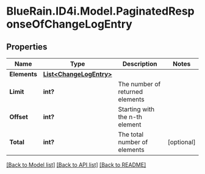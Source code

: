 # BlueRain.ID4i.Model.PaginatedResponseOfChangeLogEntry
## Properties

Name | Type | Description | Notes
------------ | ------------- | ------------- | -------------
**Elements** | [**List&lt;ChangeLogEntry&gt;**](ChangeLogEntry.md) |  | 
**Limit** | **int?** | The number of returned elements | 
**Offset** | **int?** | Starting with the n-th element | 
**Total** | **int?** | The total number of elements | [optional] 

[[Back to Model list]](../README.md#documentation-for-models) [[Back to API list]](../README.md#documentation-for-api-endpoints) [[Back to README]](../README.md)

